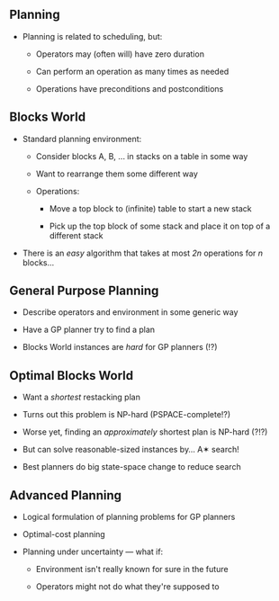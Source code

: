 ## Planning

* Planning is related to scheduling, but:

    * Operators may (often will) have zero duration

    * Can perform an operation as many times as needed

    * Operations have preconditions and postconditions

## Blocks World

* Standard planning environment:

    * Consider blocks A, B, ... in stacks on a table in some way

    * Want to rearrange them some different way

    * Operations:

        * Move a top block to (infinite) table to start a
          new stack

        * Pick up the top block of some stack and place it
          on top of a different stack

* There is an *easy* algorithm that takes at most *2n*
  operations for *n* blocks…

## General Purpose Planning

* Describe operators and environment in some generic way

* Have a GP planner try to find a plan

* Blocks World instances are *hard* for GP planners (!?)

## Optimal Blocks World

* Want a *shortest* restacking plan

* Turns out this problem is NP-hard (PSPACE-complete!?)

* Worse yet, finding an *approximately* shortest plan is
  NP-hard (?!?)

* But can solve reasonable-sized instances by… A✶ search!

* Best planners do big state-space change to reduce search

## Advanced Planning

* Logical formulation of planning problems for GP planners

* Optimal-cost planning

* Planning under uncertainty — what if:

    * Environment isn't really known for sure in the future

    * Operators might not do what they're supposed to
